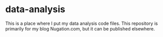# data-analysis
This is a place where I put my data analysis code files. This repository is primarily for my blog Nugation.com, but it can be published elsewhere.
